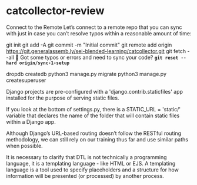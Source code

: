 # catcollector-review


Connect to the Remote
Let’s connect to a remote repo that you can sync with just in case you can’t resolve typos within a reasonable amount of time:

git init
git add -A
git commit -m "Initial commit"
git remote add origin https://git.generalassemb.ly/sei-blended-learning/catcollector.git
git fetch --all
👀 Got some typos or errors and need to sync your code?
**`git reset --hard origin/sync-1-setup`**

dropdb <database name>
createdb <database name>
python3 manage.py migrate
python3 manage.py createsuperuser



Django projects are pre-configured with a 'django.contrib.staticfiles' app installed for the purpose of serving static files.

If you look at the bottom of settings.py, there is a STATIC_URL = 'static/' variable that declares the name of the folder that will contain static files within a Django app.

Although Django’s URL-based routing doesn’t follow the RESTful routing methodology, we can still rely on our training thus far and use similar paths when possible.


 It is necessary to clarify that DTL is not technically a programming language, it is a templating language - like HTML or EJS. A templating language is a tool used to specify placeholders and a structure for how information will be presented (or processed) by another process.

